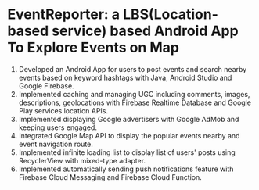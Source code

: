 # EventReporter: a LBS(Location-based service) based Android App To Explore Events on Map

1. Developed an Android App for users to post events and search nearby events based on keyword hashtags with Java, Android Studio and Google Firebase.
2. Implemented caching and managing UGC including comments, images, descriptions, geolocations with Firebase Realtime Database and Google Play services location APIs.
3. Implemented displaying Google advertisers with Google AdMob and keeping users engaged.
4. Integrated Google Map API to display the popular events nearby and event navigation route.
5. Implemented infinite loading list to display list of users' posts using RecyclerView with mixed-type adapter.
6. Implemented automatically sending push notifications feature with Firebase Cloud Messaging and Firebase Cloud Function. 

